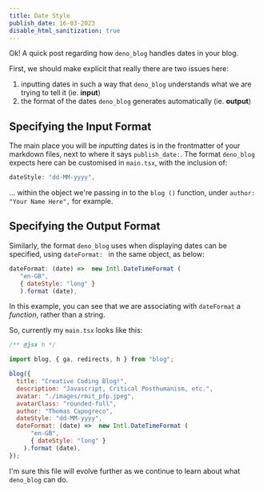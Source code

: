```yaml
---
title: Date Style
publish_date: 16-03-2023
disable_html_sanitization: true
---
```


Ok!  A quick post regarding how `deno_blog` handles dates in your blog.

First, we should make explicit that really there are two issues here:
1. inputting dates in such a way that `deno_blog` understands what we are trying to tell it (ie. **input**)
2. the format of the dates `deno_blog` generates automatically (ie. **output**)

## Specifying the Input Format

The main place you will be *inputting* dates is in the frontmatter of your markdown files, next to where it says `publish_date:`.  The format `deno_blog` expects here can be customised in `main.tsx`, with the inclusion of:

```javascript
dateStyle: "dd-MM-yyyy",
```

... within the object we're passing in to the `blog ()` function, under `author: "Your Name Here",` for example.

## Specifying the Output Format

Similarly, the format `deno_blog` uses when displaying dates can be specified, using `dateFormat: ` in the same object, as below:

```javascript
dateFormat: (date) =>  new Intl.DateTimeFormat (
   "en-GB", 
   { dateStyle: "long" }
   ).format (date),
```

In this example, you can see that we are associating with `dateFormat` a *function*, rather than a string.

So, currently my `main.tsx` looks like this:

```javascript
/** @jsx h */

import blog, { ga, redirects, h } from "blog";

blog({
  title: "Creative Coding Blog!",
  description: "Javascript, Critical Posthumanism, etc.",
  avatar: "./images/rmit_pfp.jpeg",
  avatarClass: "rounded-full",
  author: "Thomas Capogreco",
  dateStyle: "dd-MM-yyyy",
  dateFormat: (date) =>  new Intl.DateTimeFormat (
      "en-GB", 
      { dateStyle: "long" }
    ).format (date),
});

```

I'm sure this file will evolve further as we continue to learn about what `deno_blog` can do.